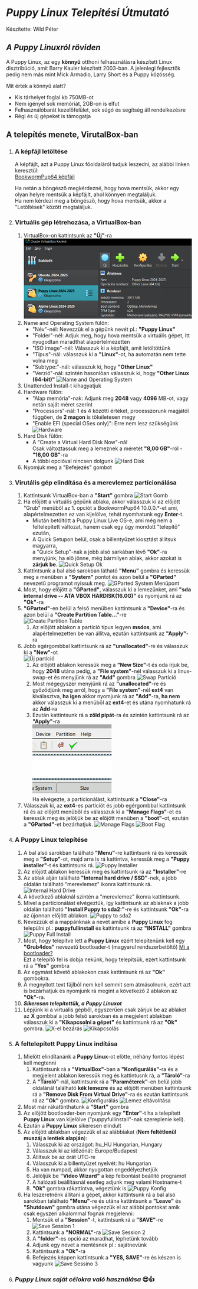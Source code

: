 # ***Puppy Linux Telepítési Útmutató*** #

Készítette: Wild Péter

## *A Puppy Linuxról röviden* ##

A Puppy Linux, az egy **könnyű** otthoni felhasználásra készített Linux disztribúció, amit Barry Kauler készített 2003-ban. A jelenlegi fejlesztők pedig nem más mint Mick Armadio, Larry Short és a Puppy közösség.

Mit értek a könnyű alatt?

* Kis tárhelyet foglal kb 750MB-ot
* Nem igényel sok memóriát, 2GB-on is elfut
* Felhasználóbarát kezelőfelület, sok súgó és segítség áll rendelkezésre
* Régi és új gépeket is támogatja

## A telepítés menete, VirutalBox-ban ##

1. ### A képfájl letöltése ###

    A képfájlt, azt a Puppy Linux főoldaláról tudjuk leszedni, az alábbi linken keresztül:  
[BookwormPup64 képfájl](https://distro.ibiblio.org/puppylinux/puppy-bookwormpup/BookwormPup64/10.0.8/BookwormPup64_10.0.8.iso)

    Ha netán a böngésző megkérdezné, hogy hova mentsük, akkor egy olyan helyre mentsük a képfájlt, ahol könnyen megtaláljuk.  
    Ha nem kérdezi meg a böngésző, hogy hova mentsük, akkor a "Letöltések" között megtaláljuk.

2. ### Virtuális gép létrehozása, a VirtualBox-ban ###

    1. VirtualBox-on kattintsunk az **"Új"**-ra
    ![Új Gomb](Képek/új_virtg.png "Új Gomb")
    2. Name and Operating System fülön:
        * "Név"-nél: Nevezzük el a gépünk nevét pl.: **"Puppy Linux"**
        * "Folder"-nél: Adjuk meg, hogy hova mentsük a virtuális gépet, itt nyugodtan maradthat  alapértelmezetten
        * "ISO image"-nél: Válasszuk ki a képfájlt, amit letöltöttünk
        * "Típus"-nál: válasszuk ki a **"Linux"**-ot, ha automatán nem tette volna meg
        * "Subtype:"-nál: válasszuk ki, hogy **"Other Linux"**
        * "Verzió"-nál: szintén hasonlóan válasszuk ki, hogy **"Other Linux (64-bit)"**
        ![Name and Operating System](Képek/name_opsys.png "Name and Operating System")
    3. Unattended Install-t kihagyatjuk
    4. Hardware fülön:
        * "Alap memória"-nak: Adjunk meg **2048** vagy **4096** MB-ot, vagy netán saját méret szerint
        * "Processors"-nál: 1 és 4 közötti értéket, processzorunk magjától függően, de **2 magon** is tökéletesen megy
        * "Enable EFI (special OSes only)": Erre nem lesz szükségünk
        ![Hardware](Képek/hardw.png "Hardware")
    5. Hard Disk fülön:
        * A "Create a Virtual Hard Disk Now"-nál  
        Csak változtassuk meg a lemeznek a méretét **"8,00 GB"**-ról - **"16,00 GB"**-ra
        * A többi opcióval nincsen dolgunk
        ![Hard Disk](Képek/hdisk.png "Hard Disk")
    6. Nyomjuk meg a "Befejezés" gombot

3. ### Virutális gép elindítása és a merevlemez partícionálása ###

    1. Kattintsunk VirtualBox-ban a **"Start"** gombra
    ![Start Gomb](Képek/start.png "Start Gomb")
    2. Ha előjött a virtuális gépünk ablaka, akkor válasszuk ki az előjött "Grub" menüből az 1. opciót a BookwormPup64 10.0.0.*-et ami, alapértelmezetten ez van kijelölve, tehát nyomhatunk egy **Enter**-t.  
        * Miután betöltött a Puppy Linux Live OS-e, ami még nem a feltelepített változat, hanem csak egy úgy mondott "telepítő" ezután,
        * A Quick Setupon belül, csak a billentyűzet kiosztást állítsuk magyarra,  
        a "Quick Setup"-nak a jobb alsó sarkában lévő **"Ok"**-ra menyjünk, ha elő jönne, még bármilyen ablak, akkor azokat is **zárjuk be**.
        ![Quick Setup Ok](Képek/quicksok.png "Quick Setup Ok")
    3. Kattintsunk a bal alsó sarokban látható **"Menu"** gombra és keressük meg a menüben a **"System"** pontot és azon belül a **"GParted"** nevezetű programot nyissuk meg.
    ![GParted System Menüpont](Képek/gpartedhelye.png "GParted a System Menüpontban")
    4. Most, hogy előjött a **"GParted"**, válasszuk ki a lemezünket, ami **"sda internal drive -- ATA VBOX HARDISK(16.0G)"** és nyomjunk rá az **"Ok"**-ra
    5. **"GParted"**-en belül a felső menüben kattintsunk a **"Device"**-ra és azon belül a **"Create Partition Table..."**-re  
    ![Create Partition Table](Képek/kreatable.png "Create Partition Table")
        1. Az előjött ablakon a partíció típus legyen **msdos**, ami alapértelmezetten be van állítva, ezután kattintsunk az **"Apply"**-ra
    6. Jobb egérgombbal kattintsunk rá az **"unallocated"**-re és válasszuk ki a **"New"**-ot  
    ![Új partíció](Képek/newunalloc.png "Új partíció")
        1. Az előjött ablakon keressük meg a **"New Size"**-t és oda írjuk be, hogy **2048** utána pedig, a **"File system"**-nél válasszuk ki a linux-swap-et és menyjünk rá az **"Add"** gombra
        ![Swap Partíció](Képek/swapparesz.png "Swap Partíció")
        2. Most mégegyszer menyjünk rá az **"unallocated"**-re és győződjünk meg arról, hogy a **"File system"**-nél **ext4** van kiválasztva, **ha igen** akkor nyomjunk rá az **"Add"**-ra, **ha nem** akkor válasszuk ki a menüből az **ext4**-et és utána nyomhatunk rá az **Add**-ra
        3. Ezután kattintsunk rá a **zöld pipát**-ra és szintén kattintsunk rá az **"Apply"**-ra  
        ![Zöld pipa](Képek/zöldpipper.png "Zöld pipa")  
        Ha elvégezte, a partícionálást, kattintsunk a **"Close"**-ra
    7. Válasszuk ki, az **ext4**-es partíciót és jobb egérgombbal kattintsunk rá és az előjött menüből és válasszuk ki a **"Manage Flags"**-et és keressük meg és jelöljük be az előjött menüben a **"boot"**-ot, ezután a **"GParted"**-et bezárhatjuk.
    ![Manage Flags](Képek/manageflag.png "Manage FLags")
    ![Boot Flag](Képek/bootflag.png "Boot Flag")

4. ### A Puppy Linux telepítése ###

    1. A bal alsó sarokban található **"Menu"**-re kattintsunk rá és keressük meg a **"Setup"**-ot, majd arra is rá kattintva, keressük meg a **"Puppy installer"**-t és kattintsunk rá.
    ![Puppy Installer](Képek/puppyinstall.png "Puppy Installer")
    2. Az előjött ablakon keressük meg és kattintsunk rá az **"Installer"**-re
    3. Az ablak alján található **"Internal hard drive / SSD"**-nek, a jobb oldalán található "merevlemez" ikonra kattintsunk rá.
    ![Internal Hard Drive](Képek/internalh.png "Internal Hard Drive")
    4. A következő ablaknál szintén a "merevlemez" ikonra kattintsunk.
    5. Mivel a partícionálást elvégeztük, így kattintsunk az ablaknak a jobb oldalán található **"Install Puppy to sda2:"**-re és kattintsunk **"Ok"**-ra az újonnan előjött ablakon.
    ![Puppy to sda2](Képek/pupponsda2.png "Puppy to sda2")
    6. Nevezzük el a mappánknak a nevét amibe a **Puppy Linux** fog települni pl.: **puppyfullinstall** és kattintsunk rá az **"INSTALL"** gombra
    ![Puppy Full Install](Képek/puppyfullinstall.png "Puppy Full Install")
    7. Most, hogy telepítve lett a **Puppy Linux** ezért telepítenünk kell egy **"Grub4dos"** nevezetű bootloader-t (magyarul rendszerbetöltő) [Mi a bootloader?](https://hu.wikipedia.org/wiki/Boot_loader)  
    Ezt a telepítő fel is dobja nekünk, hogy telepítsük, ezért kattintsunk rá a **"Yes"** gombra
    8. Az egymást követő ablakokon csak kattintsunk rá az **"Ok"** gombokra.
    9. A megnyitott text fájlból nem kell semmit sem átmásolnunk, ezért azt is bezárhatjuk és nyomjunk rá megint a következő 2 ablakon az **"Ok"**-ra.
    10. ***Sikeresen telepítettük, a Puppy Linuxot***
    11. Lépjünk ki a virtuális gépből, egyszerűen csak zárjuk be az ablakot az **X** gombbal a jobb felső sarokban és a megjelent ablakban válasszuk ki a **"Kikapcsolni a gépet"** és kattintsunk rá az **"Ok"** gombra.
    ![X-el bezárás](Képek/fentix.png "X-el bezárás")
    ![Kikapcsolás](Képek/kikapcs.png "Kikapcsolás")

5. ### A feltelepített Puppy Linux indítása ###

    1. Mielött elindítanánk a **Puppy Linux**-ot elötte, néhány fontos lépést kell megtenni
        1. Kattintsunk rá a **"VirtualBox"**-ban a **"Konfigurálás"**-ra és a megjelent ablakon keressük meg és kattintusnk rá, a **"Tároló"**-ra
        2. A **"Tároló"**-nál, kattintsunk rá a **"Paraméterek"**-en belül jobb oldalánál található **kék lemezre** és az előjött menüben kattintsunk rá a **"Remove Disk From Virtual Drive"**-ra és ezután kattintsunk rá az **"Ok"** gombra.
        ![Konfigurálás](Képek/konfig.png "Konfigurálás")
        ![Lemez eltávolítása](Képek/removedisk.png "Lemez eltávolítása")
    2. Most már rákattinthatunk a **"Start"** gombra
    3. Az előjött bootloader-ben nyomjunk egy **"Enter"**-t ha a telepített **Puppy Linux** van kijelölve ("puppyfullinstall"-nak szereplenie kell).
    4. Ezután a **Puppy Linux** sikeresen elindult
    5. Az előjött ablakban végezzük el az alábbiakat (**Nem feltétlenül muszáj a lentiek alapján**):
        1. Válasszuk ki az országot: hu_HU Hungarian, Hungary
        2. Válasszuk ki az időzónát: Europe/Budapest
        3. Állítsuk be az órát UTC-re
        4. Válasszuk ki a billentyűzet nyelvét: hu Hungarian
        5. Ha van numpad, akkor nyugottan engedélyezhetjük
        6. Jelöljük be **"Video Wizard"** a kép felbontást beállító programot
        7. A hálózati beállításnál esetleg adjunk meg valami Hostname-t
        8. **"Ok"** gombra rákattintva, végeztünk is
        ![Puppy Konfig](Képek/puppylaptop.png "Puppy Konfig")
    6. Ha leszeretnénk állítani a gépet, akkor kattintsunk rá a bal alsó sarokban található **"Menu"**-re és utána kattintsunk a **"Leave"** és **"Shutdown"** gombra utána végezzük el az alábbi pontokat amik csak egyszeri alkalommal fognak megjelenni:
        1. Mentsük el a **"Session"**-t, kattintsunk rá a **"SAVE"**-re
        ![Save Session 1](Képek/savesession1.png "Save Session 1")
        2. Kattintsunk a **"NORMAL"**-ra
        ![Save Session 2](Képek/savesession2.png "Save Session 2")
        3. A **"folder"**-es opció az maradhat, léphetünk tovább
        4. Adjunk egy nevet a mentésnek pl.: sajátnevünk
        5. Kattintsunk a **"Ok"**-ra
        6. Befejezés képpen kattintsunk a **"YES, SAVE"**-re és készen is vagyunk
        ![Save Sessino 3](Képek/savesession3.png "Save Session 3")

6. ### ***Puppy Linux saját célokra való használása*** 😎👍 ###
